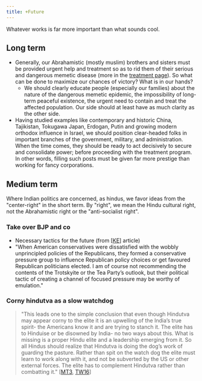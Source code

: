 ```yaml
---
title: +Future
---
```


Whatever works is far more important than what sounds cool.

## Long term
- Generally, our Abrahamistic (mostly muslim) brothers and sisters must be provided urgent help and treatment so as to rid them of their serious and dangerous memetic disease (more in the [treatment page](../../../rivals/abe-disease/islam/treatment/)). So what can be done to maximize our chances of victory? What is in our hands? 
    - We should clearly educate people (especially our families) about the nature of the dangerous memetic epidemic, the impossibility of long-term peaceful existence,  the urgent need to contain and treat the affected population. Our side should at least have as much clarity as the other side.
- Having studied examples like contemporary and historic China, Tajikistan, Tokugawa Japan, Erdogan, Putin and growing modern orthodox influence in Israel, we should position clear-headed folks in important branches of the government, military, and administration. When the time comes, they should be ready to act decisively to secure and consolidate power; before proceeding with the treatment program. In other words, filling such posts must be given far more prestige than working for fancy corporations.

## Medium term
Where Indian politics are concerned, as hindus, we favor ideas from the "center-right" in the short term. By "right", we mean the Hindu cultural right, not the Abrahamistic right or the "anti-socialist right".

### Take over BJP and co
- Necessary tactics for the future (from \[[KE](http://centreright.in/2014/08/the-modi-governments-hindu-agenda/#.U_Ndlj2x3Ua)\] article)
- "When American conservatives were dissatisfied with the wobbly unprincipled policies of the Republicans, they formed a conservative pressure group to influence Republican policy choices or get favoured Republican politicians elected. I am of course not recommending the contents of the Trotskyite or the Tea Party’s outlook, but their political tactic of creating a channel of focused pressure may be worthy of emulation."

### Corny hindutva as a slow watchdog
> "This leads one to the simple conclusion that even though Hindutva may appear corny to the elite it is an upwelling of the India’s true spirit- the Americans know it and are trying to stanch it. The elite has to Hinduise or be disowned by India- no two ways about this. What is missing is a proper Hindu elite and a leadership emerging from it. So all Hindus should realize that Hindutva is doing the dog’s work of guarding the pasture. Rather than spit on the watch dog the elite must learn to work along with it, and not be subverted by the US or other external forces. The elite has to complement Hindutva rather than combatting it." \[[MT3](https://manasataramgini.wordpress.com/2003/11/18/hindutva-ko-fek-do/), [TW16](https://twitter.com/blog_supplement/status/730240043902763008)\]
